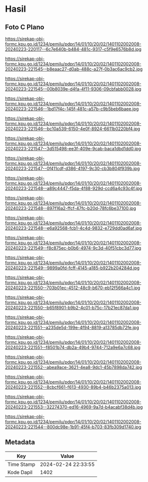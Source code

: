 # Hasil

## Foto C Plano

https://sirekap-obj-formc.kpu.go.id/1234/pemilu/pdpr/14/01/10/20/02/1401102002008-20240223-220117--6c7e640b-b484-481c-9317-c5f9e6576b8d.jpg

https://sirekap-obj-formc.kpu.go.id/1234/pemilu/pdpr/14/01/10/20/02/1401102002008-20240223-221545--b8eaac27-d0ab-488c-a27f-0b3ac6ac9cb2.jpg

https://sirekap-obj-formc.kpu.go.id/1234/pemilu/pdpr/14/01/10/20/02/1401102002008-20240223-221545--00b8039e-d4fa-4f11-9306-09cbfabb0028.jpg

https://sirekap-obj-formc.kpu.go.id/1234/pemilu/pdpr/14/01/10/20/02/1401102002008-20240223-221546--1bd17f4c-145f-481c-a57b-c9b5beb6baee.jpg

https://sirekap-obj-formc.kpu.go.id/1234/pemilu/pdpr/14/01/10/20/02/1401102002008-20240223-221546--bc10a539-6150-4e0f-8924-6611b0220bf4.jpg

https://sirekap-obj-formc.kpu.go.id/1234/pemilu/pdpr/14/01/10/20/02/1401102002008-20240223-221547--3d515498-ee3f-409e-9cab-baca1dbd1dd0.jpg

https://sirekap-obj-formc.kpu.go.id/1234/pemilu/pdpr/14/01/10/20/02/1401102002008-20240223-221547--0f411cdf-d386-4197-9c30-cb3b804f939b.jpg

https://sirekap-obj-formc.kpu.go.id/1234/pemilu/pdpr/14/01/10/20/02/1401102002008-20240223-221548--a89c4447-f5da-4f88-929d-ccd6a4c93c4f.jpg

https://sirekap-obj-formc.kpu.go.id/1234/pemilu/pdpr/14/01/10/20/02/1401102002008-20240223-221548--897f16a2-ffcf-47fc-b20d-78fc6be37100.jpg

https://sirekap-obj-formc.kpu.go.id/1234/pemilu/pdpr/14/01/10/20/02/1401102002008-20240223-221548--e6a92568-fcb1-4c4d-9832-e729dd0ad6af.jpg

https://sirekap-obj-formc.kpu.go.id/1234/pemilu/pdpr/14/01/10/20/02/1401102002008-20240223-221549--f8c875ec-b0b6-4974-9c3d-40f51cbc3d77.jpg

https://sirekap-obj-formc.kpu.go.id/1234/pemilu/pdpr/14/01/10/20/02/1401102002008-20240223-221549--9899a0fd-fcff-4145-a185-b922b204284d.jpg

https://sirekap-obj-formc.kpu.go.id/1234/pemilu/pdpr/14/01/10/20/02/1401102002008-20240223-221550--703b01ec-4512-48c9-b670-eb12f566a4c1.jpg

https://sirekap-obj-formc.kpu.go.id/1234/pemilu/pdpr/14/01/10/20/02/1401102002008-20240223-221550--b65f8901-b9b2-4c01-b75c-17b21ec87da1.jpg

https://sirekap-obj-formc.kpu.go.id/1234/pemilu/pdpr/14/01/10/20/02/1401102002008-20240223-221551--a235de5d-199e-4f94-8819-a13785db72fe.jpg

https://sirekap-obj-formc.kpu.go.id/1234/pemilu/pdpr/14/01/10/20/02/1401102002008-20240223-221551--f8501b74-db2a-49b4-9744-712a9e6a7c68.jpg

https://sirekap-obj-formc.kpu.go.id/1234/pemilu/pdpr/14/01/10/20/02/1401102002008-20240223-221552--abea9ace-3621-4ea8-9dc1-45b7898da742.jpg

https://sirekap-obj-formc.kpu.go.id/1234/pemilu/pdpr/14/01/10/20/02/1401102002008-20240223-221552--8cbcf661-f613-4930-89b4-b46b2375a013.jpg

https://sirekap-obj-formc.kpu.go.id/1234/pemilu/pdpr/14/01/10/20/02/1401102002008-20240223-221553--32274370-ed16-4969-9a7d-b4acabf38d4b.jpg

https://sirekap-obj-formc.kpu.go.id/1234/pemilu/pdpr/14/01/10/20/02/1401102002008-20240223-221544--800dc98e-1b91-45f4-b703-83fb309d1740.jpg


## Metadata

| Key        | Value               |
| ---------- | ------------------- |
| Time Stamp | 2024-02-24 22:33:55 |
| Kode Dapil | 1402                |



